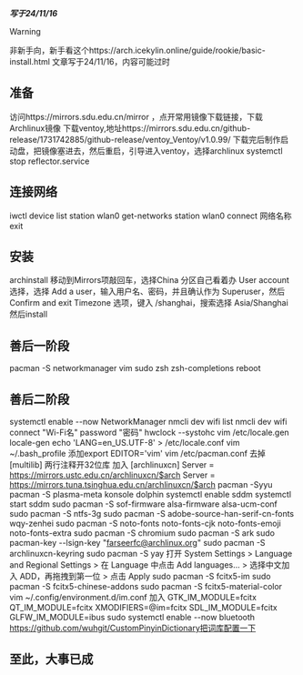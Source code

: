 ***写于24/11/16***
> [!WARNING]
> 非新手向，新手看这个https://arch.icekylin.online/guide/rookie/basic-install.html
文章写于24/11/16，内容可能过时

## 准备
访问https://mirrors.sdu.edu.cn/mirror  ，点开常用镜像下载链接，下载Archlinux镜像
下载ventoy,地址https://mirrors.sdu.edu.cn/github-release/1731742885/github-release/ventoy_Ventoy/v1.0.99/
下载完后制作启动盘，把镜像塞进去，然后重启，引导进入ventoy，选择archlinux
systemctl stop reflector.service
## 连接网络
iwctl
device list
station wlan0 get-networks
station wlan0 connect 网络名称
exit
## 安装
archinstall
移动到Mirrors项敲回车，选择China
分区自己看着办
User account 选择，选择 Add a user，输入用户名、密码，并且确认作为 Superuser，然后 Confirm and exit
Timezone 选项，键入 /shanghai，搜索选择 Asia/Shanghai
然后install
## 善后一阶段
pacman -S networkmanager vim sudo zsh zsh-completions
reboot
## 善后二阶段
systemctl enable --now NetworkManager
nmcli dev wifi list 
nmcli dev wifi connect "Wi-Fi名" password "密码"
hwclock --systohc
vim /etc/locale.gen
locale-gen
echo 'LANG=en_US.UTF-8'  > /etc/locale.conf
vim ~/.bash_profile
添加export EDITOR='vim'
vim /etc/pacman.conf
去掉 [multilib] 两行注释开32位库
加入
[archlinuxcn]
Server = https://mirrors.ustc.edu.cn/archlinuxcn/$arch
Server = https://mirrors.tuna.tsinghua.edu.cn/archlinuxcn/$arch
pacman -Syyu
pacman -S plasma-meta konsole dolphin
systemctl enable sddm
systemctl start sddm
sudo pacman -S sof-firmware alsa-firmware alsa-ucm-conf
sudo pacman -S ntfs-3g
sudo pacman -S adobe-source-han-serif-cn-fonts wqy-zenhei
sudo pacman -S noto-fonts noto-fonts-cjk noto-fonts-emoji noto-fonts-extra
sudo pacman -S chromium 
sudo pacman -S ark 
sudo pacman-key --lsign-key "farseerfc@archlinux.org"
sudo pacman -S archlinuxcn-keyring
sudo pacman -S yay
打开 System Settings > Language and Regional Settings > 在 Language 中点击 Add languages... > 选择中文加入 ADD，再拖拽到第一位 > 点击 Apply
sudo pacman -S fcitx5-im
sudo pacman -S fcitx5-chinese-addons
sudo pacman -S fcitx5-material-color
vim ~/.config/environment.d/im.conf
加入
GTK_IM_MODULE=fcitx
QT_IM_MODULE=fcitx
XMODIFIERS=@im=fcitx
SDL_IM_MODULE=fcitx
GLFW_IM_MODULE=ibus
sudo systemctl enable --now bluetooth
https://github.com/wuhgit/CustomPinyinDictionary把词库配置一下
## 至此，大事已成